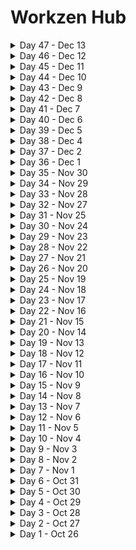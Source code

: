 # Workzen Hub
<details>
   <summary>Day 47 - Dec 13</summary>
   
  - 🗞 [News](https://www.hindustantimes.com/cities/bengaluru-news/vande-bharat-express-likely-to-be-started-between-bengaluru-coimbatore-details-101702372633381.html) - Apprenticeship Openings Jump By 75% Across India, Engineering, Industrial Sectors Take Lead: TeamLease Report
   - 🧠 Facts - win·some - attractive or appealing in appearance or character
    
</details>

<details>
   <summary>Day 46 - Dec 12</summary>
   
    - devlopment of twinsta
    
</details>

<details>
   <summary>Day 45 - Dec 11</summary>
   
    - devlopment of twinsta
    
</details>

<details>
   <summary>Day 44 - Dec 10</summary>
   
    - devlopment of twinsta
    
</details>

<details>
   <summary>Day 43 - Dec 9</summary>
   
    - devlopment of twinsta
    
</details>

<details>
   <summary>Day 42 - Dec 8</summary>
   
    - devlopment of twinsta
    
</details>

<details>
   <summary>Day 41 - Dec 7</summary>
   
       - 🗞 [News](https://www.thequint.com/tech-and-auto/tech-news/google-introduces-gmail-ai-update-to-fight-spam-know-about-retvec-feature) - Google Introduces Gmail AI Update To Fight Spam; Know About the 'RETVec'(Resilient and Efficient Text Vectorizer) Feature
   - 🧠 Facts - tran·quil·i·ty - the quality or state of being tranquil; calm:
    
</details>

<details>
   <summary>Day 40 - Dec 6</summary>
   
       - 🗞 [News](https://knnindia.co.in/news/newsdetails/economy/apprenticeship-openings-jump-by-75-across-india-engineering-industrial-sectors-take-lead-teamlease-report?utm_source=newsshowcase&utm_medium=gnews&utm_campaign=CDAqEAgAKgcICjCUh6sLMJGSwwMwn-TKAg&utm_content=rundown) - Apprenticeship Openings Jump By 75% Across India, Engineering, Industrial Sectors Take Lead: TeamLease Report
   - 🧠 Facts - lev·i·ty - humor or frivolity, especially the treatment of a serious matter with humor or in a manner lacking due respect:
    
</details>

<details>
   <summary>Day 39 - Dec 5</summary>
   
    - devlopment of twinsta
    
</details>

<details>
   <summary>Day 38 - Dec 4</summary>
   
    - devlopment of twinsta
    
</details>

<details>
   <summary>Day 37 - Dec 2</summary>
   
    - devlopment of twinsta
    
</details>

<details>
   <summary>Day 36 - Dec 1</summary>

    - 🗞 [News](https://zeenews.india.com/electric-vehicles/tesla-cybertruck-launched-in-us-market-priced-much-higher-than-expected-2694079.html) - Tesla Cybertruck Launched In US Market, Priced Much Higher Than Expected
   - 🧠 Facts - resilient - strong enough to deal with illness, a shock, change, etc.
    
</details>

<details>
   <summary>Day 35 - Nov 30</summary>

    - 🗞 [News](https://news.google.com/articles/CBMiUWh0dHBzOi8vd3d3LmZvbmVhcmVuYS5jb20vYmxvZy80MTE0NzEvZ29vZ2xlLXBsYXktYmVzdC1hcHBzLWdhbWVzLTIwMjMtaW5kaWEuaHRtbNIBVWh0dHBzOi8vd3d3LmZvbmVhcmVuYS5jb20vYmxvZy80MTE0NzEvZ29vZ2xlLXBsYXktYmVzdC1hcHBzLWdhbWVzLTIwMjMtaW5kaWEuaHRtbC9hbXA?hl=en-IN&gl=IN&ceid=IN%3Aen) - best apps and games of 2023 on Google Play in India
   - 🧠 Facts - sough - make a moaning, whistling, or rushing sound:
    
</details>

<details>
   <summary>Day 34 - Nov 29</summary>

    - 🗞 [News](https://www.indiatvnews.com/technology/news/your-gmail-account-will-be-deleted-on-december-1-if-google-2023-11-28-904740) - Your gmail account will be deleted on December 1
   - 🧠 Facts - Detritus refers to debris—that is, the pieces that remain when something breaks, falls apart, or is destroyed.
    
</details>

<details>
   <summary>Day 33 - Nov 28</summary>

    - 🗞 [News](https://odishatv.in/news/national/over-99-mobile-phones-used-in-india-are-made-in-india-ashwini-vaishnaw-221265?utm_source=newsshowcase&utm_medium=gnews&utm_campaign=CDAqEAgAKgcICjDkxoYLMIjGhAMwwe8W&utm_content=rundown) - Over 99% mobile phones used in India are made in India: Ashwini Vaishnaw
   - 🧠 Facts - Culprit refers to a person who has committed a crime or done something wrong. Culprit can also refer to the source or cause of a problem.
    
</details>

<details>
   <summary>Day 32 - Nov 27</summary>

    - 🗞 [News](https://www.businesstoday.in/technology/news/story/foxconns-hon-hai-announces-16-bn-factory-investment-in-india-407279-2023-11-27) - Foxconn's Hon Hai announces $1.6-bn factory investment in India
   - 🧠 Facts - met·a·phor - a figure of speech in which a word or phrase is applied to an object or action to which it is not literally applicable
    
</details>

<details>
   <summary>Day 31 - Nov 25</summary>

   - devlopment of twinsta
    
</details>

<details>
   <summary>Day 30 - Nov 24</summary>

   - devlopment of twinsta
    
</details>

<details>
   <summary>Day 29 - Nov 23</summary>

   - started devlopment of twinsta
    
</details>

<details>
   <summary>Day 28 - Nov 22</summary>

   - 🗞 [News](https://www.ndtv.com/world-news/sam-altman-to-return-as-openai-ceo-4595396) - Massive Twist In OpenAI Saga, Sam Altman Returns As CEO Within 5 Days
   - 🧠 Facts - gour·mand - a person who enjoys eating and often eats too much.
</details>

<details>
   <summary>Day 27 - Nov 21</summary>

   - 🗞 [News](https://news.google.com/articles/CBMigAFodHRwczovL3d3dy5jbmJjdHYxOC5jb20vdGVjaG5vbG9neS9taWNyb3NvZnQtdW52ZWlscy1vdXRsb29rLWxpdGUtd2l0aC1zbXMtbG9jYWwtbGFuZ3VhZ2Utc3VwcG9ydC1mb3ItaW5kaWFuLXVzZXJzLTE4Mzc1MTQxLmh0bdIBhAFodHRwczovL3d3dy5jbmJjdHYxOC5jb20vdGVjaG5vbG9neS9taWNyb3NvZnQtdW52ZWlscy1vdXRsb29rLWxpdGUtd2l0aC1zbXMtbG9jYWwtbGFuZ3VhZ2Utc3VwcG9ydC1mb3ItaW5kaWFuLXVzZXJzLTE4Mzc1MTQxLmh0bS9hbXA?hl=en-IN&gl=IN&ceid=IN%3Aen) - Microsoft unveils Outlook Lite with SMS, local language support for Indian users
   - 🧠 Facts - In Los Angeles, there are fewer people than there are cars.
</details>

<details>
   <summary>Day 26 - Nov 20</summary>

   - 🗞 [News](https://timesofindia.indiatimes.com/gadgets-news/microsoft-hires-former-chatgpt-boss-sam-altman-to-lead-ai-team/articleshow/105351543.cms) - Microsoft hires former ChatGPT boss Sam Altman to lead AI team
   - 🧠 Facts - Donkey's milk is the best natural substitute for human milk.
</details>

<details>
   <summary>Day 25 - Nov 19</summary>

   - 🗞 [News](https://twitter.com/stats_feed/status/1725906996979773855?ref_src=twsrc%5Etfw%7Ctwcamp%5Etweetembed%7Ctwterm%5E1725906996979773855%7Ctwgr%5E51c7ed46f04d4d7bc1af47b2f8c7b60dbbe37a05%7Ctwcon%5Es1_&ref_url=https%3A%2F%2Fwww.livemint.com%2Fcompanies%2Fpeople%2Ffrom-apples-steve-jobs-to-openais-sam-altman-heres-the-list-of-founders-fired-from-their-own-companies-11700372220909.html) - Sam Altman fired as OpenAI CEO
   - 🧠 Facts - According to the Bible, the chicken came before the egg (Genesis 1:20-22).
</details>

<details>
   <summary>Day 24 - Nov 18</summary>

   - <img align="center" src="https://raw.githubusercontent.com/rahuldkjain/github-profile-readme-generator/master/src/images/icons/Social/youtube.svg" height="15" width="15" />[
      Youtube](https://mail.google.com/mail/u/0/#starred/FMfcgzGwHfkkbRKKnrCgvsxxMLWPBCXq) - Rakuten Technology Conference 2023
   - 🗞 [News](https://www.cnbctv18.com/technology/sam-altman-fired-as-openai-ceo-how-the-tech-world-reacted-18354441.htm) - Sam Altman fired as OpenAI CEO
   - 🧠 Facts - With 16 percent of total global production India is the world largest producer of milk in the world. 
</details>

<details>
   <summary>Day 23 - Nov 17</summary>

   - <img align="center" src="https://raw.githubusercontent.com/rahuldkjain/github-profile-readme-generator/master/src/images/icons/Social/youtube.svg" height="15" width="15" />[
      Youtube](https://youtube.com/shorts/a-ExHGsk_c8?si=jGuK7sjb8g2LLrgJ) - console log object trick
   - 🗞 [News](https://www.thehindu.com/sci-tech/technology/spotify-use-googles-ai-tailor-podcasts-audiobooks-recommendations/article67540021.ece) - Spotify expanded its partnership with Google Cloud to use large language models (LLMs) to help identify a user’s listening patterns across podcasts and audiobooks 
   - 🧠 Facts - Scotland chose the unicorn as its national animal.
</details>

<details>
   <summary>Day 22 - Nov 16</summary>

   - 🗞 [News](https://www.thehindu.com/sci-tech/technology/google-rolls-out-ai-chatbot-bard-for-teenagers/article67539503.ece) - Google rolls out AI chatbot Bard for teenagers
   - 🧠 Facts - em·pir·i·cal - based on, concerned with, or verifiable by observation or experience rather than theory or pure logic
</details>

<details>
   <summary>Day 21 - Nov 15</summary>

   - <img align="center" src="https://raw.githubusercontent.com/rahuldkjain/github-profile-readme-generator/master/src/images/icons/Social/youtube.svg" height="15" width="15" />[
      Youtube](https://youtube.com/shorts/t5reyDz4eVQ?si=D0iwymzJ_AHoxm6c) - JS trick
   - 🗞 [News](https://www.livemint.com/technology/tech-news/elon-musk-apologizes-after-piyush-goyals-visit-to-tesla-fremont-factory-my-apologies-honor-to-have-11699938795499.html) - Elon Musk apologizes after Piyush Goyal's visit to Tesla Fremont factory
   - 🧠 Facts - trou·vaille - a lucky find: 
</details>

<details>
   <summary>Day 20 - Nov 14</summary>

   - <img align="center" src="https://raw.githubusercontent.com/rahuldkjain/github-profile-readme-generator/master/src/images/icons/Social/youtube.svg" height="15" width="15" />[
      Youtube](https://youtube.com/shorts/bIZ9CD5fy4k?si=hl_atnO1oDFIjj7i) - JS trick
   - 🗞 [News](https://www.newindianexpress.com/business/2023/nov/14/sharechat-co-founders-launch-robotics-start-up-2632734.html) - Sharechat co-founders launch robotics start-up
   - 🧠 Facts - John Walker, the creator of Johnnie Walker Whisky, was a teetotaler and never touched the stuff himself. 
</details>

<details>
   <summary>Day 19 - Nov 13</summary>

   - <img align="center" src="https://raw.githubusercontent.com/rahuldkjain/github-profile-readme-generator/master/src/images/icons/Social/youtube.svg" height="15" width="15" />[
      Youtube](https://youtu.be/m1Au_FuWSps?si=xulSDHBnWpqSS6HH) - Spotify interview question
   - 🗞 [News](https://spacenews.com/spacex-launches-final-pair-of-o3b-mpower-satellites-needed-for-commercial-services/) - SpaceX launches final pair of O3b mPower satellites needed for commercial services
   - 🧠 Facts - Today’s word is mellifluous. It is an adjective that describes something that is sweet and smooth-sounding, like honey or musical
</details>

<details>
   <summary>Day 18 - Nov 12</summary>

   <!-- - <img align="center" src="https://raw.githubusercontent.com/rahuldkjain/github-profile-readme-generator/master/src/images/icons/Social/youtube.svg" height="15" width="15" />[ -->
      Youtube](https://youtu.be/n60Dn0UsbEk?si=_msXvtSDfa8hnGvg) - Array and Array methods
   - 🗞 [News](https://www.gadgetsnow.com/featured/explained-the-blue-vs-green-fight-between-apple-and-google/articleshow/105081508.cms?affid=tilltd&affExtParam2=flipkart_gn_web_slideshow) - The blue vs green fight between Apple and Google
   - 🧠 Facts - A day on Venus lasts longer than a year, it is 243 Earth days.
</details>

<details>
   <summary>Day 17 - Nov 11</summary>

   <!-- - <img align="center" src="https://raw.githubusercontent.com/rahuldkjain/github-profile-readme-generator/master/src/images/icons/Social/youtube.svg" height="15" width="15" />[ -->
      Youtube](https://youtu.be/n60Dn0UsbEk?si=_msXvtSDfa8hnGvg) - Array and Array methods
   - 🗞 [News](https://news.google.com/articles/CBMihQFodHRwczovL3d3dy5oaW5kdXN0YW50aW1lcy5jb20vdGVjaG5vbG9neS9jaGF0Z3B0LW1ha2Vycy12ZWlsZWQtY3Jpbmd5LWNoYXRib3QtZGlnLWF0LWVsb24tbXVzay1pdHMtbmFtZS1pcy1ncm9rLTEwMTY5OTY4ODI1MzY4NS5odG1s0gGJAWh0dHBzOi8vd3d3LmhpbmR1c3RhbnRpbWVzLmNvbS90ZWNobm9sb2d5L2NoYXRncHQtbWFrZXJzLXZlaWxlZC1jcmluZ3ktY2hhdGJvdC1kaWctYXQtZWxvbi1tdXNrLWl0cy1uYW1lLWlzLWdyb2stMTAxNjk5Njg4MjUzNjg1LWFtcC5odG1s?hl=en-IN&gl=IN&ceid=IN%3Aen) - ChatGPT maker's veiled 'cringy chatbot' dig at Elon Musk: ‘Its name is Grok’
   - 🧠 Facts - The name of the automotive company"Jeep" actually derives its name from the military term GP, which stands for General Purpose vehicles. 
</details>

<details>
   <summary>Day 16 - Nov 10</summary>

   - <img align="center" src="https://raw.githubusercontent.com/rahuldkjain/github-profile-readme-generator/master/src/images/icons/Social/youtube.svg" height="15" width="15" />[
      Youtube](https://youtu.be/n60Dn0UsbEk?si=_msXvtSDfa8hnGvg) - Array and Array methods
   - 🗞 [News](https://economictimes.indiatimes.com/tech/technology/apple-delays-work-on-next-years-iphone-mac-software-to-fix-bugs/articleshow/105048526.cms) - Apple delays work on next year’s iPhone, Mac software to fix bugs
   - 🧠 Facts - The world’s first animated feature film was made in Argentina
</details>


<details>
   <summary>Day 15 - Nov 9</summary>

   - <img align="center" src="https://raw.githubusercontent.com/rahuldkjain/github-profile-readme-generator/master/src/images/icons/Social/youtube.svg" height="15" width="15" />[
      Youtube](https://youtu.be/n60Dn0UsbEk?si=_msXvtSDfa8hnGvg) - Array and Array methods
   - 🗞 [News](https://news.google.com/articles/CCAiC1dmcjZBTzJQeEhrmAEB?hl=en-IN&gl=IN&ceid=IN%3Aen) - Disney+ Hotstar Loses 2.8 M Subscribers In Sep Quarter
   - 🧠 Facts - Greenland can't join FIFA because not enough grass grows there for a soccer field.

</details>

<details>
   <summary>Day 14 - Nov 8</summary>

   - <img align="center" src="https://raw.githubusercontent.com/rahuldkjain/github-profile-readme-generator/master/src/images/icons/Social/youtube.svg" height="15" width="15" />[
      Youtube](https://youtu.be/n60Dn0UsbEk?si=_msXvtSDfa8hnGvg) - Array and Array methods
   - 🗞 [News](https://www.msn.com/en-in/lifestyle/smart-living/i-m-a-former-google-recruiter-the-smartest-job-candidates-always-did-these-5-things-to-stand-out/ar-AA1jwGhv?ocid=msedgntp&cvid=efa91bf475eb47178fe82c644efa1073&ei=17) - The smartest job candidates always did these 5 things to stand out.
   - 🧠 Facts - pal·in·drome a word, phrase, or sequence that reads the same backward as forward, e.g., madam or nurses run..

</details>

<details>
   <summary>Day 13 - Nov 7</summary>

   - <img align="center" src="https://raw.githubusercontent.com/rahuldkjain/github-profile-readme-generator/master/src/images/icons/Social/youtube.svg" height="15" width="15" />[
      Youtube](https://youtu.be/n60Dn0UsbEk?si=_msXvtSDfa8hnGvg) - Array and Array methods
   - 🗞 [News](https://youtu.be/qdd2GZ0DVgc?si=EUJhf0K7OXAFwnE_) - Chat gpt 4 turbo dev day glimpse
   - 🧠 Facts - Cockamamie is an adjective used to describe something ridiculous, silly, or incredible.

</details>

<details>
   <summary>Day 12 - Nov 6</summary>

   - <img align="center" src="https://raw.githubusercontent.com/rahuldkjain/github-profile-readme-generator/master/src/images/icons/Social/youtube.svg" height="15" width="15" />[
      Youtube](https://youtu.be/vvanI8NRlSI?si=V_EbdmlMzFxkHuqN) - Functions / Methods
   - 🗞 [News](https://indianexpress.com/article/technology/artificial-intelligence/openai-devday-developers-conference-what-to-expect-where-to-watch-9015297/) - OpenAI’s first-ever developer conference tonight: What to expect and where to watch
   - 🧠 Facts - epitome - a perfect example of something.

</details>

<details>
   <summary>Day 11 - Nov 5</summary>

   - <img align="center" src="https://raw.githubusercontent.com/rahuldkjain/github-profile-readme-generator/master/src/images/icons/Social/youtube.svg" height="15" width="15" />[
      Youtube](https://youtu.be/mA23x39DjbI?si=ZM8nUaaGzvmtnwPw) - Switch / Nested conditions
   - 🗞 [News](https://www.livemint.com/companies/news/elon-musk-says-his-new-ai-bot-grok-will-have-sarcasm-and-access-to-x-information-11699179978073.html) -  Back
Elon Musk Says His New AI Bot ‘Grok’ Will Have Sarcasm and Access to X Information
   - 🧠 Facts -  Venezuela was the first country in the world to abolish the death penalty for all crimes, doing so by Constitution in 1863

</details>

<details>
   <summary>Day 10 - Nov 4</summary>

   - <img align="center" src="https://raw.githubusercontent.com/rahuldkjain/github-profile-readme-generator/master/src/images/icons/Social/youtube.svg" height="15" width="15" />[
      Youtube](https://youtu.be/mA23x39DjbI?si=fcnXF-hUj5cXeMQx) - Functions / Methods
   - 🗞 [News](https://www.news18.com/viral/haryana-pharma-company-gifts-cars-to-employees-on-diwali-honours-them-as-celebrities-8647921.html) - Haryana Pharma Company Gifts Cars to Employees on Diwali, Honours Them as 'Celebrities'
   - 🧠 Facts -  J is the last letter that was added to the English alphabet

</details>

<details>
   <summary>Day 9 - Nov 3</summary>

   - <img align="center" src="https://raw.githubusercontent.com/rahuldkjain/github-profile-readme-generator/master/src/images/icons/Social/youtube.svg" height="15" width="15" />[
      Youtube](https://youtu.be/ldYLYRNaucM?si=uVcqU3HrlJde24Wa) - Java
   - 🗞 [News](https://youtu.be/BF6lfPlAcgc?si=U5kfoX3k9BcFXGRV) - Tata Steel Posts Q2 Net Loss Bigger Than Estimate; But There Is A Silver Lining
   - 🧠 Facts -  Mosquitoes are attracted to certain colors.

</details>

<details>
   <summary>Day 8 - Nov 2</summary>

   - <img align="center" src="https://raw.githubusercontent.com/rahuldkjain/github-profile-readme-generator/master/src/images/icons/Social/youtube.svg" height="15" width="15" />[
      Youtube](https://youtu.be/TAtrPoaJ7gc?si=i_XohLcVBDQDvQJa) - Java
   - 🗞 [News](https://www.airtel.in/press-release/10-2023/airtel-in-partnership-with-ericsson-successfully-tests) - airtel-in-partnership-with-ericsson Test of Reduced Capability (RedCap) software on the Airtel 5G network.This will bring down complexity and extend the battery life of devices while delivering higher data speeds
   - 🧠 Facts - https://medium.com/thefreshwrites/conversions-and-promotions-in-java-d58959c994fa

</details>

<details>
   <summary>Day 7 - Nov 1</summary>

   - <img align="center" src="https://raw.githubusercontent.com/rahuldkjain/github-profile-readme-generator/master/src/images/icons/Social/youtube.svg" height="15" width="15" />[
      Youtube](https://youtube.com/shorts/Votsx3M1i24?si=R0va2eO30cOs9e_K) - Monotonic array
   - 🗞 [News](https://tech.hindustantimes.com/tech/news/cut-apple-scary-fast-event-was-shot-on-iphone-15-pro-max-to-launch-new-imac-macbook-pro-71698827210888.html) - Apple ‘Scary Fast’ event was shot on iPhone 15 Pro Max to launch new iMac, MacBook Pro
   - 🧠 Facts - Jira is the most popular software development project management application. The second most popular is Trello.

</details>

<details>
   <summary>Day 6 - Oct 31</summary>

   - <img align="center" src="https://raw.githubusercontent.com/rahuldkjain/github-profile-readme-generator/master/src/images/icons/Social/youtube.svg" height="15" width="15" />[
      Youtube](https://www.instagram.com/reel/Cy7m0LgrX9t/?igshid=MzRlODBiNWFlZA==) - Loader React
   - 🗞 [News](https://www.investopedia.com/personal-financial-management-pfm-5181311) - Getting started with personal finance
   - 🧠 Facts - A Petabyte is a lot of data - 1L GB = 1 Petabyte

</details>

<details>
   <summary>Day 5 - Oct 30</summary>

   - <img align="center" src="https://raw.githubusercontent.com/rahuldkjain/github-profile-readme-generator/master/src/images/icons/Social/youtube.svg" height="15" width="15" />[
      Youtube](https://youtube.com/shorts/q_nUHURoR24?si=LOPdatSx7vhhG2HC) - Avoid JS mistakes
   - 🗞 [News](https://www.bqprime.com/quarterly-earnings/tvs-motor-q2-results-profit-surges-32-on-higher-sales) - TVS Motor Q2 Results: Profit Surges 32% On Higher Sales
   - 🧠 Facts - In China being a professional Panda hugger is a viable career choice that can earn you up to 32,000$ yearly.

</details>

<details>
   <summary>Day 4 - Oct 29</summary>

   - <img align="center" src="https://raw.githubusercontent.com/rahuldkjain/github-profile-readme-generator/master/src/images/icons/Social/youtube.svg" height="15" width="15" />[
      Youtube](https://youtu.be/0r1SfRoLuzU?si=B24jYtFKdEsWwRTX) - Loops
   - 🗞 [News](https://youtube.com/shorts/hIiz8Km2tpo?si=xQk5pvL4eNaykJHr) - Google 5 intresting search
   - 🧠 Facts - It takes a drop of water 90 days to travel the entire Mississippi River

</details>

<details>
   <summary>Day 3 - Oct 28</summary>

   - <img align="center" src="https://raw.githubusercontent.com/rahuldkjain/github-profile-readme-generator/master/src/images/icons/Social/youtube.svg" height="15" width="15" />[
      Youtube](https://youtu.be/I5srDu75h_M?si=Gf17h7A7ZMRttsHZ) - Java Day 2 - If-else, Switch Break
   - 🗞 [News](https://www.strategyzer.com/library/spotify-business-model#:~:text=It%20uses%20a%20freemium%20revenue,keep%20its%20premium%20experience%20delightful.) - Spotify Buisness Model
   - 🧠 Facts - In China, roughly 20 million trees are chopped down every year to make disposable chopsticks

</details>

<details>
   <summary>Day 2 - Oct 27</summary>

   - <img align="center" src="https://raw.githubusercontent.com/rahuldkjain/github-profile-readme-generator/master/src/images/icons/Social/youtube.svg" height="15" width="15" />[
      Youtube](https://youtu.be/yRpLlJmRo2w?si=GwaKCMs-cOIyZJVM) - Java Day 1 - I/0
   - 🗞 [News](https://analyticsindiamag.com/why-is-everyone-making-genai-laptops/) - GenAI Laptops Future
   - 🧠 Facts - To prove that stomach ulcers are caused by bacteria, Barry Marshall drank broth filled with infectious bacteria, got ulcers, then cured himself with antibiotics. He won a Nobel Prize in 2005..

</details>

<details>
   <summary>Day 1 - Oct 26</summary>

   - <img align="center" src="https://raw.githubusercontent.com/rahuldkjain/github-profile-readme-generator/master/src/images/icons/Social/youtube.svg" height="15" width="15" />[
      Youtube](https://youtube.com/shorts/ilyWzhrV4o0?si=4pBSIgFNiq-tK1T2) - Js forloop and foreach loop
   - 🗞 [News](https://www.hindustantimes.com/business/adani-group-to-raise-4-billion-to-fund-green-hydrogen-plans-101698325168137.html) - Adani Group to raise $4 billion to fund green hydrogen plans
   - 🧠 Facts - NASA’s internet speed is 91 GB per second.

</details>
